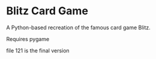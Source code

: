 # Blitz Card Game

A Python-based recreation of the famous card game Blitz.

Requires pygame 

file 121 is the final version

